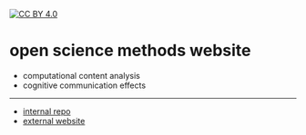 [![CC BY 4.0][cc-by-shield]][cc-by]

[cc-by]: http://creativecommons.org/licenses/by/4.0/
[cc-by-image]: https://i.creativecommons.org/l/by/4.0/88x31.png
[cc-by-shield]: https://img.shields.io/badge/License-CC%20BY%204.0-lightgrey.svg

# open science methods website

- computational content analysis
- cognitive communication effects

---

- [internal repo](https://github.com/cca-cce.github.io/)
- [external website](https://cca-cce.github.io/)










